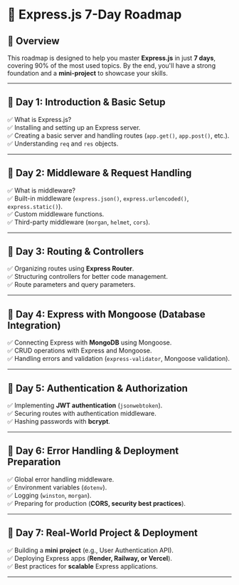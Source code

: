 # 🚀 Express.js 7-Day Roadmap

## 📌 Overview
This roadmap is designed to help you master **Express.js** in just **7 days**, covering 90% of the most used topics. By the end, you'll have a strong foundation and a **mini-project** to showcase your skills.

---

## 📅 Day 1: Introduction & Basic Setup
✅ What is Express.js?  
✅ Installing and setting up an Express server.  
✅ Creating a basic server and handling routes (`app.get()`, `app.post()`, etc.).  
✅ Understanding `req` and `res` objects.  

---

## 📅 Day 2: Middleware & Request Handling
✅ What is middleware?  
✅ Built-in middleware (`express.json()`, `express.urlencoded()`, `express.static()`).  
✅ Custom middleware functions.  
✅ Third-party middleware (`morgan`, `helmet`, `cors`).  

---

## 📅 Day 3: Routing & Controllers
✅ Organizing routes using **Express Router**.  
✅ Structuring controllers for better code management.  
✅ Route parameters and query parameters.  

---

## 📅 Day 4: Express with Mongoose (Database Integration)
✅ Connecting Express with **MongoDB** using Mongoose.  
✅ CRUD operations with Express and Mongoose.  
✅ Handling errors and validation (`express-validator`, Mongoose validation).  

---

## 📅 Day 5: Authentication & Authorization
✅ Implementing **JWT authentication** (`jsonwebtoken`).  
✅ Securing routes with authentication middleware.  
✅ Hashing passwords with **bcrypt**.  

---

## 📅 Day 6: Error Handling & Deployment Preparation
✅ Global error handling middleware.  
✅ Environment variables (`dotenv`).  
✅ Logging (`winston`, `morgan`).  
✅ Preparing for production (**CORS, security best practices**).  

---

## 📅 Day 7: Real-World Project & Deployment
✅ Building a **mini project** (e.g., User Authentication API).  
✅ Deploying Express apps (**Render, Railway, or Vercel**).  
✅ Best practices for **scalable** Express applications.  

---